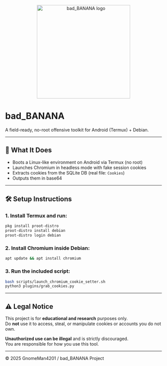 
<p align="center">
  <img src="https://raw.githubusercontent.com/GnomeMan4201/bad_BANANA/main/assets/logo.png" alt="bad_BANANA logo" width="300"/>
</p>

# bad_BANANA

A field-ready, no-root offensive toolkit for Android (Termux) + Debian.

---

## 🍌 What It Does

- Boots a Linux-like environment on Android via Termux (no root)
- Launches Chromium in headless mode with fake session cookies
- Extracts cookies from the SQLite DB (real file: `Cookies`)
- Outputs them in base64

---

## 🛠️ Setup Instructions

### 1. Install Termux and run:

```bash
pkg install proot-distro
proot-distro install debian
proot-distro login debian
```

### 2. Install Chromium inside Debian:

```bash
apt update && apt install chromium
```

### 3. Run the included script:

```bash
bash scripts/launch_chromium_cookie_setter.sh
python3 plugins/grab_cookies.py
```

---

## ⚠️ Legal Notice

This project is for **educational and research** purposes only.  
Do **not** use it to access, steal, or manipulate cookies or accounts you do not own.

**Unauthorized use can be illegal** and is strictly discouraged.  
You are responsible for how you use this tool.

---

© 2025 GnomeMan4201 / bad_BANANA Project
